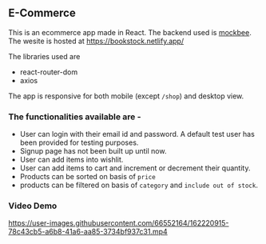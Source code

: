 ## E-Commerce 

This is an ecommerce app made in React. The backend used is [mockbee](https://mockbee.netlify.app/docs/api/apps/e-commerce/). The wesite is hosted at https://bookstock.netlify.app/

The libraries used are
- react-router-dom
- axios

The app is responsive for both mobile (except `/shop`) and desktop view.

### The functionalities available are - 
- User can login with their email id and password. A default test user has been provided for testing purposes.
- Signup page has not been built up until now.
- User can add items into wishlit.
- User can add items to cart and increment or decrement their quantity.
- Products can be sorted on basis of `price`
- products can be filtered on basis of `category` and `include out of stock`.

### Video Demo




https://user-images.githubusercontent.com/66552164/162220915-78c43cb5-a6b8-41a6-aa85-3734bf937c31.mp4

